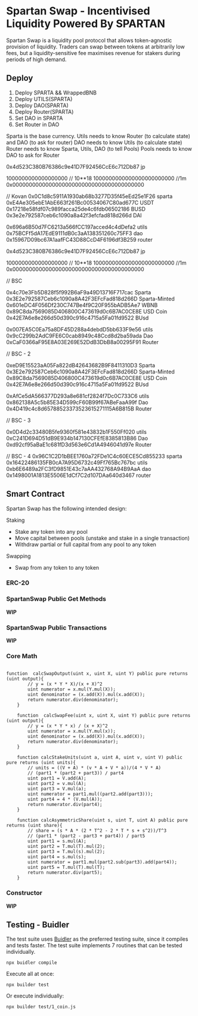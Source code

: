 # Spartan Swap - Incentivised Liquidity Powered By SPARTAN

Spartan Swap is a liquidity pool protocol that allows token-agnostic provision of liquidity. Traders can swap between tokens at arbitrarily low fees, but a liquidity-sensitive fee maximises revenue for stakers during periods of high demand. 

## Deploy
1) Deploy SPARTA && WrappedBNB
2) Deploy UTILS(SPARTA)
3) Deploy DAO(SPARTA)
4) Deploy Router(SPARTA)
5) Set DAO in SPARTA
6) Set Router in DAO

Sparta is the base currency.
Utils needs to know Router (to calculate state) and DAO (to ask for router)
DAO needs to know Utils (to calculate state)
Router needs to know Sparta, Utils, DAO (to tell Pools)
Pools needs to know DAO to ask for Router


0x4d523C380B76386c9e41D7F92456CcE6c712Db87 jp

1000000000000000000 // 10**18
1000000000000000000000000 //1m
0x0000000000000000000000000000000000000000

// Kovan
0x0C1d8c5911A1930ab68b3277D35f45eEd25e1F26 sparta
0xE4Ae305ebE1AbE663f261Bc00534067C80ad677C USDT
0x17218e58fdf07c989facca25de4c6fdb06502186 BUSD
0x3e2e792587ceb6c1090a8a42f3efcfad818d266d DAI

0x696a6B50d7FC6213a566fCC197acced4c4dDefa2 utils
0x75BCFf5dA17EdE9111dB0c3aA138351260c75FF3 dao
0x15967D09bc67A1aafFC43D88CcD4F6196df3B259 router



0x4d523C380B76386c9e41D7F92456CcE6c712Db87 jp

1000000000000000000 // 10**18
1000000000000000000000000 //1m
0x0000000000000000000000000000000000000000

// BSC

0x4c70e3Fb5D828f5f992B6aF9a49D13716F717cac Sparta
0x3E2e792587Ceb6c1090a8A42F3EFcFad818d266D Sparta-Minted
0x601eDC4F056Df230C747Be4f9C20F955bADB5Ae7 WBNB
0x89C8da7569085D406800C473619d0c6B7AC0CE8E USD Coin
0x42E7A6e8e266d50d390c916c4715a5Fa01fd9522 BUsd

0x007EA5C0Ea75a8DF45D288a4debdD5bb633F9e56 utils
0x9cC299b2AdC9FE6C0cab8949c48Ccd8d2ba59ada Dao
0xCaF0366aF95E8A03E269E52DdB3DbB8a00295F91 Router

// BSC - 2

0xeD9E15523aA05Fa822dB42643682B9F8411310D3 Sparta
0x3E2e792587Ceb6c1090a8A42F3EFcFad818d266D Sparta-Minted
0x89C8da7569085D406800C473619d0c6B7AC0CE8E USD Coin
0x42E7A6e8e266d50d390c916c4715a5Fa01fd9522 BUsd

0xAfCe5dA566377D293a8e681cf2824f7Dc0C733C6 utils
0x862138A5c5b85E34D599cF60B99f67ABeFaaA99f Dao
0x4D419c4c8d65788523373523615271115A6B815B Router

// BSC - 3

0x0D4d2c33480B5fe9360f581e43832b1F550Ff020 utils
0xC241D694D51dB9E934b147130CFEfE8385813B86 Dao
0xd92cf95aBaE1c681fD3d563e6Cd1A4946041d97e Router

// BSC - 4
0x96C1C2D1bBEE1760a72FDe1C4c60ECE5Cd855233 sparta
0x16422486135FB0cA7A95D6732c49Ff765Bc767bc utils
0xb6E6489a2FC3fD9851E43c7aAA432768A94B9AaA dao
0x1498001A1813E5506E1dCf7C2d107DAa640d3467 router








## Smart Contract

Spartan Swap  has the following intended design:

Staking
* Stake any token into any pool
* Move capital between pools (unstake and stake in a single transaction)
* Withdraw partial or full capital from any pool to any token

Swapping
* Swap from any token to any token


### ERC-20

### SpartanSwap Public Get Methods
**WIP**

### SpartanSwap Public Transactions
**WIP**

### Core Math

```solidity

function  calcSwapOutput(uint x, uint X, uint Y) public pure returns (uint output){
        // y = (x * Y * X)/(x + X)^2
        uint numerator = x.mul(Y.mul(X));
        uint denominator = (x.add(X)).mul(x.add(X));
        return numerator.div(denominator);
    }

    function  calcSwapFee(uint x, uint X, uint Y) public pure returns (uint output){
        // y = (x * Y * x) / (x + X)^2
        uint numerator = x.mul(Y.mul(x));
        uint denominator = (x.add(X)).mul(x.add(X));
        return numerator.div(denominator);
    }

    function calcStakeUnits(uint a, uint A, uint v, uint V) public pure returns (uint units){
        // units = ((V + A) * (v * A + V * a))/(4 * V * A)
        // (part1 * (part2 + part3)) / part4
        uint part1 = V.add(A);
        uint part2 = v.mul(A);
        uint part3 = V.mul(a);
        uint numerator = part1.mul((part2.add(part3)));
        uint part4 = 4 * (V.mul(A));
        return numerator.div(part4);
    }

    function calcAsymmetricShare(uint s, uint T, uint A) public pure returns (uint share){
        // share = (s * A * (2 * T^2 - 2 * T * s + s^2))/T^3
        // (part1 * (part2 - part3 + part4)) / part5
        uint part1 = s.mul(A);
        uint part2 = T.mul(T).mul(2);
        uint part3 = T.mul(s).mul(2);
        uint part4 = s.mul(s);
        uint numerator = part1.mul(part2.sub(part3).add(part4));
        uint part5 = T.mul(T).mul(T);
        return numerator.div(part5);
    }
```

### Constructor
**WIP**


## Testing - Buidler

The test suite uses [Buidler](https://buidler.dev/) as the preferred testing suite, since it compiles and tests faster. 
The test suite implements 7 routines that can be tested individually.

```
npx buidler compile
```

Execute all at once:
```
npx builder test
```

Or execute individually:
```
npx builder test/1_coin.js
```



